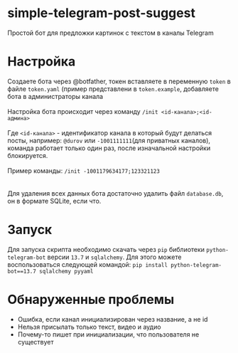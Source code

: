 # simple-telegram-post-suggest  
Простой бот для предложки картинок с текстом в каналы Telegram  
# Настройка  

Создаете бота через @botfather, токен вставляете в переменную `token` в файле `token.yaml` (пример представлени в `token.example`, добавляете бота в администраторы канала<br>  
Настройка бота происходит через команду `/init <id-канала>;<id-админа>`<br>  
Где `<id-канала>` - идентификатор канала в который будут делаться посты, например: `@durov` или `-1001111111`(для приватных каналов), команда работает только один раз, после изначальной настройки блокируется.<br>  
Пример команды: `/init -1001179634177;123321123`<br><br>  
Для удаления всех данных бота достаточно удалить файл `database.db`, он в формате SQLite, если что.

# Запуск
Для запуска скрипта необходимо скачать через `pip` библиотеки `python-telegram-bot` версии `13.7` и `sqlalchemy`. 
Для этого можете воспользоваться следующей командой:
`pip install python-telegram-bot==13.7 sqlalchemy pyyaml`

# Обнаруженные проблемы
- Ошибка, если канал инициализирован через название, а не id 
- Нельзя присылать только текст, видео и аудио
- Почему-то пишет при инициализации, что пользователя не существует